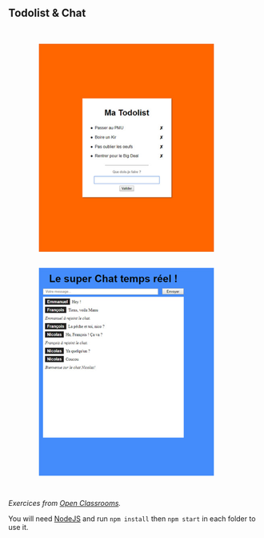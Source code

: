 ## Todolist & Chat

<br />

<p align=center>
  <img align="center" src="todoList/demo.jpg" width="350" style="margin: 0 2rem 2rem 0;">
  <img align="center" src="liveChat/demo.jpg" width="350" style="margin: 0 2rem 2rem 0;">
</p>



_Exercices from [Open Classrooms](https://openclassrooms.com/courses/des-applications-ultra-rapides-avec-node-js)._

You will need [NodeJS](https://nodejs.org/en/) and run <code>npm install</code> then <code>npm start</code> in each folder to use it.
